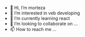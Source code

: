 - 👋 Hi, I’m morteza
- 👀 I’m interested in veb developing
- 🌱 I’m currently learning react
- 💞️ I’m looking to collaborate on ...
- 📫 How to reach me ...

<!---
morteza-281/morteza-281 is a ✨ special ✨ repository because its `README.md` (this file) appears on your GitHub profile.
You can click the Preview link to take a look at your changes.
--->
